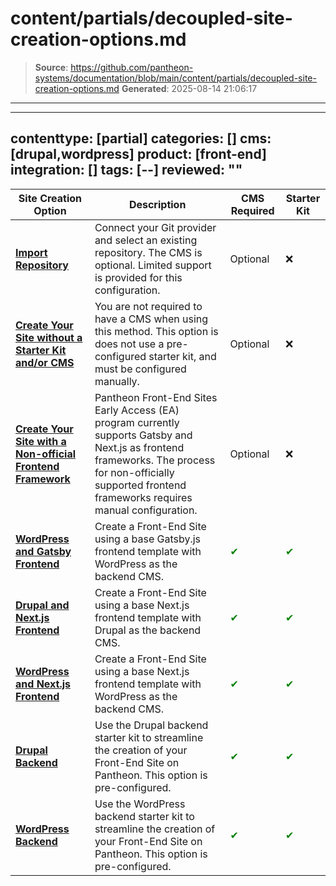 # content/partials/decoupled-site-creation-options.md

> **Source**: https://github.com/pantheon-systems/documentation/blob/main/content/partials/decoupled-site-creation-options.md
> **Generated**: 2025-08-14 21:06:17

---

---
contenttype: [partial]
categories: []
cms: [drupal,wordpress]
product: [front-end]
integration: []
tags: [--]
reviewed: ""
---


|  Site Creation Option                                   | Description                                                                                                                                                                                            | CMS Required      | Starter Kit |
|---------------------------------------------------------|--------------------------------------------------------------------------------------------------------------------------------------------------------------------------------------------------------|----------|-------------|
| [**Import Repository**](/guides/decoupled/no-starter-kit/import-repo)                                       | Connect your Git provider and select an existing repository. The CMS is optional. Limited support is provided for this  configuration.                                         | Optional | ❌           |
| [**Create Your Site without a Starter Kit and/or CMS**](/guides/decoupled/no-starter-kit/create)       | You are not required to have a CMS when using this method. This option is does not use a pre-configured starter kit, and must be configured manually.                                                  | Optional | ❌          |
| [**Create Your Site with a Non-official Frontend Framework**](/guides/decoupled/no-starter-kit/any-framework) | Pantheon Front-End Sites Early Access (EA) program currently supports Gatsby and Next.js as frontend frameworks. The process for non-officially supported frontend frameworks requires manual configuration. | Optional | ❌          |
| [**WordPress and Gatsby Frontend**](/guides/decoupled/wp-gatsby-frontend-starters)                           | Create a Front-End Site using a base Gatsby.js frontend template with WordPress as the backend CMS.                                                                                                            | <span style="color:green">✔</span>       | <span style="color:green">✔</span>         |
| [**Drupal and Next.js Frontend**](/guides/decoupled/drupal-nextjs-frontend-starters)                            | Create a Front-End Site using a base Next.js frontend template with Drupal as the backend CMS.                                                                                                                 | <span style="color:green">✔</span>       | <span style="color:green">✔</span>          |
|[**WordPress and Next.js Frontend**](/guides/decoupled/wp-nextjs-frontend-starters)                         | Create a Front-End Site using a base Next.js frontend template with WordPress as the backend CMS.                                                                                                              | <span style="color:green">✔</span>       | <span style="color:green">✔</span>          |
| [**Drupal Backend**](/guides/decoupled/drupal-backend-starters/create)                                         | Use the Drupal backend starter kit to streamline the creation of your Front-End Site on Pantheon. This option is pre-configured.                                                                                                                                                                                                    | <span style="color:green">✔</span>       | <span style="color:green">✔</span>          |
| [**WordPress Backend**](/guides/decoupled/wp-backend-starters/create)                                       | Use the WordPress backend starter kit to streamline the creation of your Front-End Site on Pantheon. This option is pre-configured.                                                                                                                                                                                                                                                     | <span style="color:green">✔</span>       | <span style="color:green">✔</span>         |

